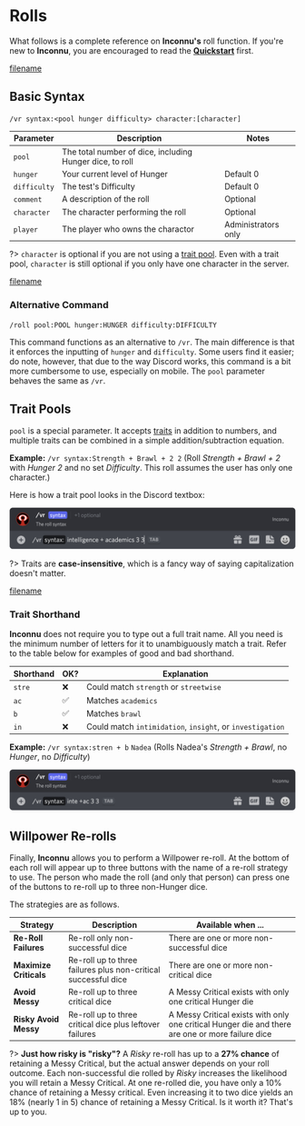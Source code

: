 # Rolls

What follows is a complete reference on **Inconnu's** roll function. If you're new to **Inconnu**, you are encouraged to read the **[Quickstart](quickstart.md)** first.

[filename](includes/parameter-style.md ':include')

## Basic Syntax

```
/vr syntax:<pool hunger difficulty> character:[character]
```

| Parameter    | Description                                              | Notes               |
|--------------|----------------------------------------------------------|---------------------|
| `pool`       | The total number of dice, including Hunger dice, to roll |                     |
| `hunger`     | Your current level of Hunger                             | Default 0           |
| `difficulty` | The test's Difficulty                                    | Default 0           |
| `comment`    | A description of the roll                                | Optional            |
| `character`  | The character performing the roll                        | Optional            |
| `player`     | The player who owns the charactor                        | Administrators only |

?> `character` is optional if you are not using a [trait pool](#trait-pools). Even with a trait pool, `character` is still optional if you only have one character in the server.

[filename](includes/admin-description.md ':include')

### Alternative Command

```
/roll pool:POOL hunger:HUNGER difficulty:DIFFICULTY
```

This command functions as an alternative to `/vr`. The main difference is that it enforces the inputting of `hunger` and `difficulty`. Some users find it easier; do note, however, that due to the way Discord works, this command is a bit more cumbersome to use, especially on mobile. The `pool` parameter behaves the same as `/vr`.

## Trait Pools

`pool` is a special parameter. It accepts [traits](trait-management.md) in addition to numbers, and multiple traits can be combined in a simple addition/subtraction equation.

**Example:** `/vr syntax:Strength + Brawl + 2 2` (Roll *Strength + Brawl + 2* with *Hunger 2* and no set *Difficulty*. This roll assumes the user has only one character.)

Here is how a trait pool looks in the Discord textbox:

![Roll with traits](images/rolls/roll-traits.png)

?> Traits are **case-insensitive**, which is a fancy way of saying capitalization doesn't matter.

[filename](includes/universal-traits.md ':include')

### Trait Shorthand

**Inconnu** does not require you to type out a full trait name. All you need is the minimum number of letters for it to unambiguously match a trait. Refer to the table below for examples of good and bad shorthand.

| Shorthand | OK? | Explanation                                               |
|-----------|-----|-----------------------------------------------------------|
| `stre`    | ❌   | Could match `strength` or `streetwise`                    |
| `ac`      | ✅   | Matches `academics`                                       |
| `b`       | ✅   | Matches `brawl`                                           |
| `in`      | ❌   | Could match `intimidation`, `insight`, or `investigation` |

**Example:** `/vr syntax:stren + b` `Nadea` (Rolls Nadea's *Strength + Brawl*, no *Hunger*, no *Difficulty*)

![Shorthand traits in a roll](images/rolls/roll-traits-short.png)

## Willpower Re-rolls

Finally, **Inconnu** allows you to perform a Willpower re-roll. At the bottom of each roll will appear up to three buttons with the name of a re-roll strategy to use. The person who made the roll (and only that person) can press one of the buttons to re-roll up to three non-Hunger dice.

The strategies are as follows.

| Strategy                 | Description                                                        | Available when ...                                        |
|--------------------------|--------------------------------------------------------------------|-----------------------------------------------------------|
| **Re-Roll Failures**   | Re-roll only non-successful dice                               | There are one or more non-successful dice                 |
| **Maximize Criticals** | Re-roll up to three failures plus non-critical successful dice | There are one or more non-critical dice                   |
| **Avoid Messy**        | Re-roll up to three critical dice                              | A Messy Critical exists with only one critical Hunger die |
| **Risky Avoid Messy**  | Re-roll up to three critical dice plus leftover failures       | A Messy Critical exists with only one critical Hunger die and there are one or more failure dice |

?> **Just how risky is "risky"?** A *Risky* re-roll has up to a **27% chance** of retaining a Messy Critical, but the actual answer depends on your roll outcome. Each non-successful die rolled by *Risky* increases the likelihood you will retain a Messy Critical. At one re-rolled die, you have only a 10% chance of retaining a Messy critical. Even increasing it to two dice yields an 18% (nearly 1 in 5) chance of retaining a Messy Critical. Is it worth it? That's up to you.
